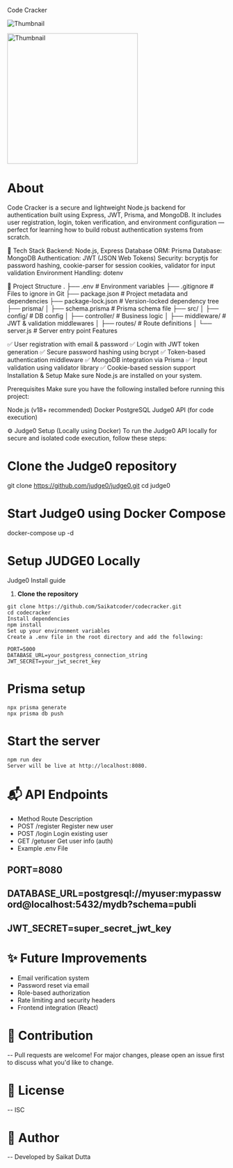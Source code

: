 Code Cracker

![Thumbnail](./images/thumbnail.png)

<img src="./images/thumbnail.png" alt="Thumbnail" width="300"/>


# About
Code Cracker is a secure and lightweight Node.js backend for authentication built using Express, JWT, Prisma, and MongoDB. It includes user registration, login, token verification, and environment configuration — perfect for learning how to build robust authentication systems from scratch.

🔧 Tech Stack
Backend: Node.js, Express
Database ORM: Prisma
Database: MongoDB
Authentication: JWT (JSON Web Tokens)
Security: bcryptjs for password hashing, cookie-parser for session cookies, validator for input validation
Environment Handling: dotenv

📁 Project Structure
.
├── .env # Environment variables
├── .gitignore # Files to ignore in Git
├── package.json # Project metadata and dependencies
├── package-lock.json # Version-locked dependency tree
├── prisma/
│ ├── schema.prisma # Prisma schema file
├── src/
│ ├── config/ # DB config
│ ├── controller/ # Business logic
│ ├── middleware/ # JWT & validation middlewares
│ ├── routes/ # Route definitions
│ └── server.js # Server entry point
Features

✅ User registration with email & password
✅ Login with JWT token generation
✅ Secure password hashing using bcrypt
✅ Token-based authentication middleware
✅ MongoDB integration via Prisma
✅ Input validation using validator library
✅ Cookie-based session support
Installation & Setup
Make sure Node.js are installed on your system.

Prerequisites
Make sure you have the following installed before running this project:

Node.js (v18+ recommended)
Docker
PostgreSQL
Judge0 API (for code execution)

⚙️ Judge0 Setup (Locally using Docker)
To run the Judge0 API locally for secure and isolated code execution, follow these steps:

# Clone the Judge0 repository

git clone https://github.com/judge0/judge0.git
cd judge0

# Start Judge0 using Docker Compose

docker-compose up -d

# Setup JUDGE0 Locally

<a herf="./JUDGE0_Install_guide.md">Judge0 Install guide</a>

1. **Clone the repository**

```
git clone https://github.com/Saikatcoder/codecracker.git
cd codecracker
Install dependencies
npm install
Set up your environment variables
Create a .env file in the root directory and add the following:
```

```
PORT=5000
DATABASE_URL=your_postgress_connection_string
JWT_SECRET=your_jwt_secret_key
```

# Prisma setup

```
npx prisma generate
npx prisma db push
```

# Start the server

```
npm run dev
Server will be live at http://localhost:8080.
```

# 📬 API Endpoints

- Method Route Description
- POST /register Register new user
- POST /login Login existing user
- GET /getuser Get user info (auth)
- Example .env File

## PORT=8080

## DATABASE_URL=postgresql://myuser:mypassword@localhost:5432/mydb?schema=publi

## JWT_SECRET=super_secret_jwt_key

# ✨ Future Improvements

- Email verification system
- Password reset via email
- Role-based authorization
- Rate limiting and security headers
- Frontend integration (React)

# 🤝 Contribution

-- Pull requests are welcome! For major changes, please open an issue first to discuss what you'd like to change.

# 📄 License

-- ISC

# 🧠 Author

-- Developed by Saikat Dutta
